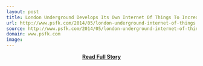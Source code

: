 ```yaml
---
layout: post
title: London Underground Develops Its Own Internet Of Things To Increase Efficiency PSFK
url: http://www.psfk.com/2014/05/london-underground-internet-of-things.html
source: http://www.psfk.com/2014/05/london-underground-internet-of-things.html
domain: www.psfk.com
image: 
---
```


<p></p>
<center><p><a href="http://www.psfk.com/2014/05/london-underground-internet-of-things.html" style='padding:25px; font-sze:18px; font-weight: bold;'>Read Full Story</a></p></center>

